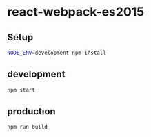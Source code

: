 # react-webpack-es2015

## Setup

```bash
NODE_ENV=development npm install
```

## development

```bash
npm start
```

## production

```bash
npm run build
```
